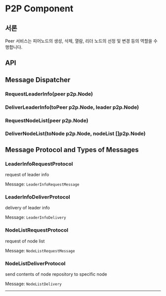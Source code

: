 # P2P Component
## 서론
Peer 서비스는 피어노드의 생성, 삭제, 열람, 리더 노드의 선정 및 변경 등의 역할을 수행합니다.

## API



## Message Dispatcher
### RequestLeaderInfo(peer p2p.Node)

### DeliverLeaderInfo(toPeer p2p.Node, leader p2p.Node)

### RequestNodeList(peer p2p.Node)

### DeliverNodeList(toNode p2p.Node, nodeList []p2p.Node)






## Message Protocol and Types of Messages

### LeaderInfoRequestProtocol
request of leader info

Message: `LeaderInfoRequestMessage`

### LeaderInfoDeliverProtocol
delivery of leader info

Message: `LeaderInfoDelivery`

### NodeListRequestProtocol
request of node list

Message: `NodeListRequestMessage`

### NodeListDeliverProtocol
send contents of node repository to specific node

Message: `NodeListDelivery`










---

